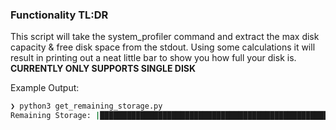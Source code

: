 ### Functionality TL:DR
This script will take the system_profiler command and extract the max disk capacity & free disk space from the stdout.
Using some calculations it will result in printing out a neat little bar to show you how full your disk is.
**CURRENTLY ONLY SUPPORTS SINGLE DISK**

Example Output:
```bash
❯ python3 get_remaining_storage.py
Remaining Storage: |██████████████████████████████████████████████████████████████--------------------------------------| 62.20% Full
```
